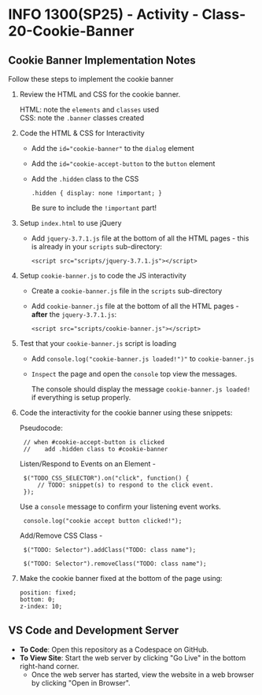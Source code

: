 # INFO 1300(SP25) - Activity - Class-20-Cookie-Banner

## Cookie Banner Implementation Notes

Follow these steps to implement the cookie banner

1. Review the HTML and CSS for the cookie banner.
   
   HTML: note the `elements` and `classes` used<br>
   CSS:  note the `.banner` classes created<br>

2. Code the HTML & CSS for Interactivity

    - Add the `id="cookie-banner"` to the `dialog` element <br>
    - Add the `id="cookie-accept-button` to the `button` element <br>
    - Add the `.hidden` class to the CSS

        `.hidden {
            display: none !important;
        }`

        Be sure to include the `!important` part!

3.  Setup `index.html` to use jQuery
   
    - Add `jquery-3.7.1.js` file at the bottom of all the HTML pages - this is already in your `scripts` sub-directory:
   
        `<script src="scripts/jquery-3.7.1.js"></script>`

4.  Setup `cookie-banner.js` to code the JS interactivity

    - Create a `cookie-banner.js` file in the `scripts` sub-directory

    - Add `cookie-banner.js` file at the bottom of all the HTML pages - **after** the `jquery-3.7.1.js`:
   
        `<script src="scripts/cookie-banner.js"></script>`

5. Test that your `cookie-banner.js` script is loading

    - Add `console.log("cookie-banner.js loaded!")"` to `cookie-banner.js`

    - `Inspect` the page and open the `console` top view the messages.

        The console should display the message `cookie-banner.js loaded!` if everything is setup properly.

6. Code the interactivity for the cookie banner using these snippets:

    Pseudocode:

        // when #cookie-accept-button is clicked 
        //    add .hidden class to #cookie-banner
  
    Listen/Respond to Events on an Element -

        $("TODO_CSS_SELECTOR").on("click", function() {
            // TODO: snippet(s) to respond to the click event.
        });

    Use a `console` message to confirm your listening event works.

        console.log("cookie accept button clicked!");

    Add/Remove CSS Class - 

        $("TODO: Selector").addClass("TODO: class name");

        $("TODO: Selector").removeClass("TODO: class name");

1.  Make the cookie banner fixed at the bottom of the page using:

    `position: fixed;`<br>
    `bottom: 0;`<br>
    `z-index: 10;`


## VS Code and Development Server

- **To Code**: Open this repository as a Codespace on GitHub.
- **To View Site**: Start the web server by clicking "Go Live" in the bottom right-hand corner.
  - Once the web server has started, view the website in a web browser by clicking "Open in Browser".
